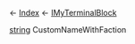 ← [Index](Api-Index) ← [IMyTerminalBlock](Sandbox.ModAPI.Ingame.IMyTerminalBlock)

[string](System.String) CustomNameWithFaction